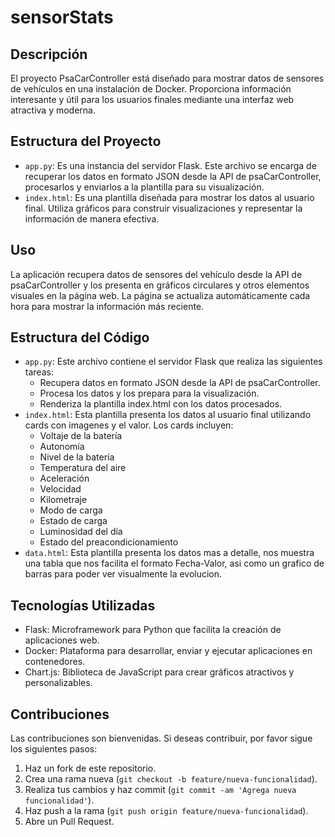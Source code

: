 # sensorStats

## Descripción

El proyecto PsaCarController está diseñado para mostrar datos de sensores de vehículos en una instalación de Docker. Proporciona información interesante y útil para los usuarios finales mediante una interfaz web atractiva y moderna.

## Estructura del Proyecto

- `app.py`: Es una instancia del servidor Flask. Este archivo se encarga de recuperar los datos en formato JSON desde la API de psaCarController, procesarlos y enviarlos a la plantilla para su visualización.
- `index.html`: Es una plantilla diseñada para mostrar los datos al usuario final. Utiliza gráficos para construir visualizaciones y representar la información de manera efectiva.

## Uso

La aplicación recupera datos de sensores del vehículo desde la API de psaCarController y los presenta en gráficos circulares y otros elementos visuales en la página web. La página se actualiza automáticamente cada hora para mostrar la información más reciente.

## Estructura del Código

- `app.py`: Este archivo contiene el servidor Flask que realiza las siguientes tareas:
  - Recupera datos en formato JSON desde la API de psaCarController.
  - Procesa los datos y los prepara para la visualización.
  - Renderiza la plantilla index.html con los datos procesados.
- `index.html`: Esta plantilla presenta los datos al usuario final utilizando cards con imagenes y el valor. Los cards incluyen:
  - Voltaje de la batería
  - Autonomía
  - Nivel de la batería
  - Temperatura del aire
  - Aceleración
  - Velocidad
  - Kilometraje
  - Modo de carga
  - Estado de carga
  - Luminosidad del día
  - Estado del preacondicionamiento
- `data.html`: Esta plantilla presenta los datos mas a detalle, nos muestra una tabla que nos facilita el formato Fecha-Valor, asi como un grafico de barras para poder ver visualmente la evolucion.

## Tecnologías Utilizadas

- Flask: Microframework para Python que facilita la creación de aplicaciones web.
- Docker: Plataforma para desarrollar, enviar y ejecutar aplicaciones en contenedores.
- Chart.js: Biblioteca de JavaScript para crear gráficos atractivos y personalizables.


## Contribuciones

Las contribuciones son bienvenidas. Si deseas contribuir, por favor sigue los siguientes pasos:

1. Haz un fork de este repositorio.
2. Crea una rama nueva (`git checkout -b feature/nueva-funcionalidad`).
3. Realiza tus cambios y haz commit (`git commit -am 'Agrega nueva funcionalidad'`).
4. Haz push a la rama (`git push origin feature/nueva-funcionalidad`).
5. Abre un Pull Request.
